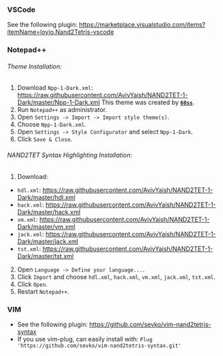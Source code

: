 ### VSCode
See the following plugin: https://marketplace.visualstudio.com/items?itemName=loyio.Nand2Tetris-vscode

### Notepad++
###### Theme Installation:
1. Download `Npp-1-Dark.xml`: https://raw.githubusercontent.com/AvivYaish/NAND2TET-1-Dark/master/Npp-1-Dark.xml
This theme was created by [**`60ss`**](https://github.com/60ss/Npp-1-Dark).
2. Run `Notepad++` as administrator.
3. Open `Settings -> Import -> Import style theme(s)`.
4. Choose `Npp-1-Dark.xml`.
5. Open `Settings -> Style Configurator` and select `Npp-1-Dark`.
6. Click `Save & Close`.

###### NAND2TET Syntax Highlighting Installation:
1. Download: 
- `hdl.xml`: https://raw.githubusercontent.com/AvivYaish/NAND2TET-1-Dark/master/hdl.xml
- `hack.xml`: https://raw.githubusercontent.com/AvivYaish/NAND2TET-1-Dark/master/hack.xml
- `vm.xml`: https://raw.githubusercontent.com/AvivYaish/NAND2TET-1-Dark/master/vm.xml
- `jack.xml`: https://raw.githubusercontent.com/AvivYaish/NAND2TET-1-Dark/master/jack.xml
- `tst.xml`: https://raw.githubusercontent.com/AvivYaish/NAND2TET-1-Dark/master/tst.xml
2. Open `Language -> Define your language...`.
3. Click `Import` and choose `hdl.xml`, `hack.xml`, `vm.xml`, `jack.xml`, `tst.xml`.
4. Click `Open`.
4. Restart `Notepad++`.

### VIM
- See the following plugin: https://github.com/sevko/vim-nand2tetris-syntax
- If you use vim-plug, can easily install with: `Plug 'https://github.com/sevko/vim-nand2tetris-syntax.git'`
